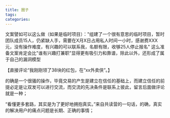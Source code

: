 ```yaml
---
title: 圈子
tags:
categories:
---
```


文案譬如可以这么做（如果是临时项目）："组建了一个很有意思的临时项目，暂时团队成员15人，仍紧缺人手，需要在X月X日占用私人时间一小时，感谢费XXX元，没有操作难度，有兴趣的可以联系我，名额有限，收够25人停止报名"
这么准备文案肯定会比"谁有兴趣打兼职"显得更有吸引力和靠谱，除此以外，还形成了属于自己的漏洞模型

【直接评论“我刚刚领了38块的红包，在“xx外卖侠”。】

的确是一个很骚的操作，毕竟交易的产生是建立在信任的基础上，而建立信任的前提必定是让双发可以进行交流，而交流的先决条件是联系上彼此，留言后面做评论就是一种；

“看懂更多套路，其实是为了更好地拥抱真实。”来自共读营的一句话，的确，真实的解决用户的痛点问题是长期、正确的事情；